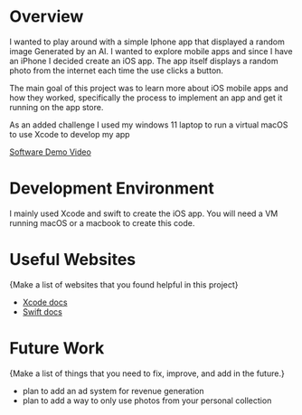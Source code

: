 # Overview

I wanted to play around with a simple Iphone app that displayed a random image Generated by an AI. I wanted to explore mobile apps and since I have an iPhone I decided create an iOS app. The app itself displays a random photo from the internet each time the use clicks a button.

The main goal of this project was to learn more about iOS mobile apps and how they worked, specifically the process to implement an app and get it running on the app store.

As an added challenge I used my windows 11 laptop to run a virtual macOS to use Xcode to develop my app

[Software Demo Video](https://youtu.be/gf4NPtZqStE)

# Development Environment

I mainly used Xcode and swift to create the iOS app.
You will need a VM running macOS or a macbook to create this code.
# Useful Websites

{Make a list of websites that you found helpful in this project}
* [Xcode docs](https://developer.apple.com/documentation/xcode)
* [Swift docs](https://www.swift.org/documentation/)

# Future Work

{Make a list of things that you need to fix, improve, and add in the future.}
* plan to add an ad system for revenue generation
* plan to add a way to only use photos from your personal collection
